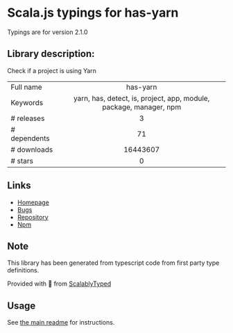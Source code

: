 
# Scala.js typings for has-yarn

Typings are for version 2.1.0

## Library description:
Check if a project is using Yarn

|                    |                 |
| ------------------ | :-------------: |
| Full name          | has-yarn |
| Keywords           | yarn, has, detect, is, project, app, module, package, manager, npm |
| # releases         | 3 |
| # dependents       | 71 |
| # downloads        | 16443607 |
| # stars            | 0 |

## Links
- [Homepage](https://github.com/sindresorhus/has-yarn#readme)
- [Bugs](https://github.com/sindresorhus/has-yarn/issues)
- [Repository](https://github.com/sindresorhus/has-yarn)
- [Npm](https://www.npmjs.com/package/has-yarn)
    


## Note
This library has been generated from typescript code from first party type definitions.

Provided with :purple_heart: from [ScalablyTyped](https://github.com/oyvindberg/ScalablyTyped)

## Usage
See [the main readme](../../readme.md) for instructions.


